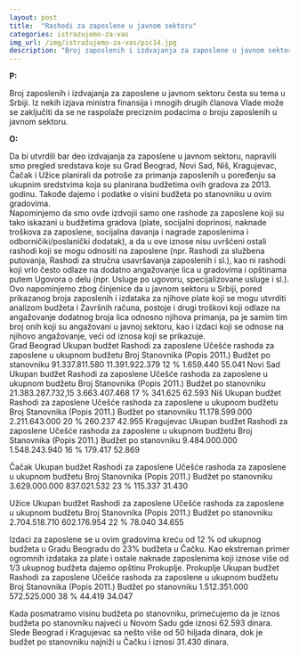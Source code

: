 ```yaml
---
layout: post
title:  "Rashodi za zaposlene u javnom sektoru"
categories: istrazujemo-za-vas
img_url: /img/istražujemo-za-vas/pic14.jpg
description: "Broj zaposlenih i izdvajanja za zaposlene u javnom sektoru česta su tema u Srbiji. Iz nekih izjava ministra finansija i mnogih drugih članova Vlade može se zaključiti da se ne raspolaže preciznim podacima o broju zaposlenih u javnom sektoru."
---
```


**P:**

<div class="justify">
Broj zaposlenih i izdvajanja za zaposlene u javnom sektoru česta su tema u Srbiji. Iz nekih izjava ministra finansija i mnogih drugih članova Vlade može se zaključiti da se ne raspolaže preciznim podacima o broju zaposlenih u javnom sektoru.</div>

**O:**

<div class="justify">
Da bi utvrdili bar deo izdvajanja za zaposlene u javnom sektoru, napravili smo pregled sredstava koje su Grad Beograd, Novi Sad, Niš, Kragujevac, Čačak i Užice planirali da potroše za primanja zaposlenih u poređenju sa ukupnim sredstvima koja su planirana budžetima ovih gradova za 2013. godinu. Takođe dajemo i podatke o visini budžeta po stanovniku u ovim gradovima.<br/>
Napominjemo da smo ovde izdvojii samo one rashode za zaposlene koji su tako iskazani u budžetima gradova (plate, socijalni doprinosi, naknade troškova za zaposlene, socijalna davanja i nagrade zaposlenima i odborničiki/poslanički dodatak), a da u ove iznose nisu uvršćeni ostali rashodi koji se mogu odnositi na zaposlene (npr. Rashodi za službena putovanja, Rashodi za stručna usavršavanja zaposlenih i sl.), kao ni rashodi koji vrlo često odlaze na dodatno angažovanje lica u gradovima i opštinama putem Ugovora o delu (npr. Usluge po ugovoru, specijalizovane usluge i sl.). Ovo napominjemo zbog činjenice da u javnom sektoru u Srbiji, pored prikazanog broja zaposlenih i izdataka za njihove plate koji se mogu utvrditi analizom budžeta i Završnih računa, postoje i drugi troškovi koji odlaze na angažovanje dodatnog broja lica odnosno njihova primanja, pa je samim tim broj onih koji su angažovani u javnoj sektoru, kao i izdaci koji se odnose na njihovo angažovanje, veći od iznosa koji se prikazuje.<br/></div>
Grad Beograd
Ukupan budžet
Rashodi za zaposlene
Učešće rashoda za zaposlene u ukupnom budžetu
Broj Stanovnika (Popis 2011.)
Budžet po stanovniku
91.337.811.580
11.391.922.379
12 %
1.659.440
55.041
Novi Sad
Ukupan budžet
Rashodi za zaposlene
Učešće rashoda za zaposlene u ukupnom budžetu
Broj Stanovnika (Popis 2011.)
Budžet po stanovniku
21.383.287.732,15
3.663.407.468
17 %
341.625
62.593
Niš
Ukupan budžet
Rashodi za zaposlene
Učešće rashoda za zaposlene u ukupnom budžetu
Broj Stanovnika (Popis 2011.)
Budžet po stanovniku
11.178.599.000
2.211.643.000
20 %
260.237
42.955
Kragujevac
Ukupan budžet
Rashodi za zaposlene
Učešće rashoda za zaposlene u ukupnom budžetu
Broj Stanovnika (Popis 2011.)
Budžet po stanovniku
9.484.000.000
1.548.243.940
16 %
179.417
52.869
 
Čačak
Ukupan budžet
Rashodi za zaposlene
Učešće rashoda za zaposlene u ukupnom budžetu
Broj Stanovnika (Popis 2011.)
Budžet po stanovniku
3.629.000.000
837.021.532
23 %
115.337
31.430
 
 
Užice
Ukupan budžet
Rashodi za zaposlene
Učešće rashoda za zaposlene u ukupnom budžetu
Broj Stanovnika (Popis 2011.)
Budžet po stanovniku
2.704.518.710
602.176.954
22 %
78.040
34.655
 
Izdaci za zaposlene se u ovim gradovima kreću od 12 % od ukupnog budžeta u Gradu Beogradu do 23% budžeta u Čačku.
Kao ekstreman primer ogromnih izdataka za plate i ostale naknade zaposlenima koji iznose više od 1/3 ukupnog budžeta dajemo opštinu Prokuplje.
Prokuplje
Ukupan budžet
Rashodi za zaposlene
Učešće rashoda za zaposlene u ukupnom budžetu
Broj Stanovnika (Popis 2011.)
Budžet po stanovniku
1.512.351.000
572.525.000
38 %
44.419
34.047
 
Kada posmatramo visinu budžeta po stanovniku, primećujemo da je iznos budžeta po stanovniku najveći u Novom Sadu gde iznosi 62.593 dinara. Slede Beograd i Kragujevac sa nešto više od 50 hiljada dinara, dok je budžet po stanovniku najniži u Čačku i iznosi 31.430 dinara.